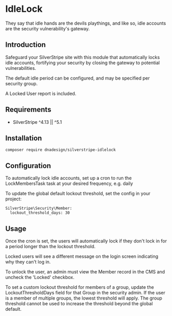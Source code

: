 # IdleLock
They say that idle hands are the devils playthings, and like so, idle accounts are the security vulnerability's gateway.

## Introduction

Safeguard your SilverStripe site with this module that automatically locks idle accounts, fortifying your security by closing the gateway to potential vulnerabilities. 

The default idle period can be configured, and may be specified per security group.

A Locked User report is included.

## Requirements

* SilverStripe ^4.13 || ^5.1

## Installation

`composer require dnadesign/silverstripe-idlelock`

## Configuration

To automatically lock idle accounts, set up a cron to run the LockMembersTask task at your desired frequency, e.g. daily

To update the global default lockout threshold, set the config in your project:

```
SilverStripe\Security\Member:
  lockout_threshold_days: 30
```

## Usage

Once the cron is set, the users will automatically lock if they don't lock in for a period longer than the lockout threshold.

Locked users will see a different message on the login screen indicating why they can't log in.

To unlock the user, an admin must view the Member record in the CMS and uncheck the 'Locked' checkbox.

To set a custom lockout threshold for members of a group, update the LockoutThresholdDays field for that Group in the security admin. 
If the user is a member of multiple groups, the lowest threshold will apply.
The group threshold cannot be used to increase the threshold beyond the global default.
